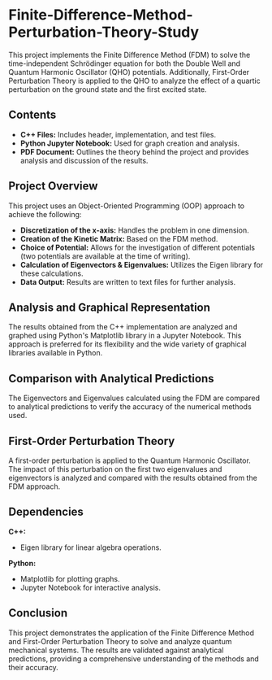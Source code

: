 # Finite-Difference-Method-Perturbation-Theory-Study
This project implements the Finite Difference Method (FDM) to solve the time-independent Schrödinger equation for both the Double Well and Quantum Harmonic Oscillator (QHO) potentials. Additionally, First-Order Perturbation Theory is applied to the QHO to analyze the effect of a quartic perturbation on the ground state and the first excited state.

## Contents 
 - $\textbf{C++ Files:}$ Includes header, implementation, and test files.
 - $\textbf{Python Jupyter Notebook:}$ Used for graph creation and analysis.
 - $\textbf{PDF Document:}$ Outlines the theory behind the project and provides analysis and discussion of the results.

 ## Project Overview
This project uses an Object-Oriented Programming (OOP) approach to achieve the following:

 - $\textbf{Discretization of the x-axis:}$ Handles the problem in one dimension.
 - $\textbf{Creation of the Kinetic Matrix:}$ Based on the FDM method.
 - $\textbf{Choice of Potential:}$ Allows for the investigation of different potentials (two potentials are available at the time of writing).
 - $\textbf{Calculation of Eigenvectors & Eigenvalues:}$ Utilizes the Eigen library for these calculations.
 - $\textbf{Data Output:}$ Results are written to text files for further analysis.

 ## Analysis and Graphical Representation
The results obtained from the C++ implementation are analyzed and graphed using Python's Matplotlib library in a Jupyter Notebook. This approach is preferred for its flexibility and the wide variety of graphical libraries available in Python.

 ## Comparison with Analytical Predictions
The Eigenvectors and Eigenvalues calculated using the FDM are compared to analytical predictions to verify the accuracy of the numerical methods used.

 ## First-Order Perturbation Theory
A first-order perturbation is applied to the Quantum Harmonic Oscillator. The impact of this perturbation on the first two eigenvalues and eigenvectors is analyzed and compared with the results obtained from the FDM approach.

## Dependencies
$\textbf{C++:}$
 - Eigen library for linear algebra operations.
   
$\textbf{Python:}$
 - Matplotlib for plotting graphs.
 - Jupyter Notebook for interactive analysis.

## Conclusion
This project demonstrates the application of the Finite Difference Method and First-Order Perturbation Theory to solve and analyze quantum mechanical systems. The results are validated against analytical predictions, providing a comprehensive understanding of the methods and their accuracy.
